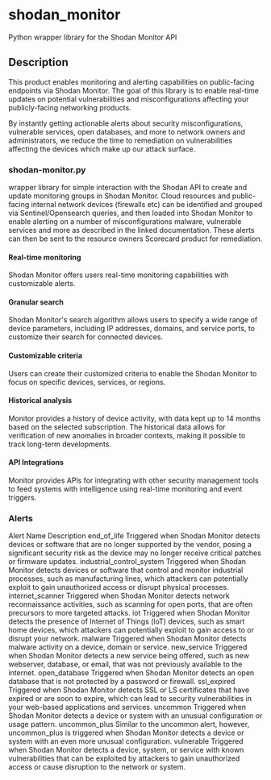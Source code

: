 # shodan_monitor
Python wrapper library for the Shodan Monitor API


## Description
This product enables monitoring and alerting capabilities on public-facing endpoints via Shodan Monitor. The goal of this library is to enable real-time updates on potential vulnerabilities and misconfigurations affecting your publicly-facing networking products.

By instantly getting actionable alerts about security misconfigurations, vulnerable services, open databases, and more to network owners and administrators, we reduce the time to remediation on vulnerabilities affecting the devices which make up our attack surface.

### shodan-monitor.py
wrapper library for simple interaction with the Shodan API to create and update monitoring groups in Shodan Monitor.
Cloud resources and public-facing internal network devices (firewalls etc) can be identified and grouped via Sentinel/Opensearch queries, and then loaded into Shodan Monitor to enable alerting on a number of misconfigurations malware, vulnerable services and more as described in the linked documentation. These alerts can then be sent to the resource owners Scorecard product for remediation.

#### Real-time monitoring
Shodan Monitor offers users real-time monitoring capabilities with customizable alerts. 
#### Granular search
Shodan Monitor's search algorithm allows users to specify a wide range of device parameters, including IP addresses, domains, and service ports, to customize their search for connected devices.
#### Customizable criteria
Users can create their customized criteria to enable the Shodan Monitor to focus on specific devices, services, or regions.
#### Historical analysis
Monitor provides a history of device activity, with data kept up to 14 months based on the selected subscription. The historical data allows for verification of new anomalies in broader contexts, making it possible to track long-term developments.
#### API Integrations
Monitor provides APls for integrating with other security management tools to feed systems with intelligence using real-time monitoring and event triggers.
### Alerts
Alert Name	Description
end_of_life	Triggered when Shodan Monitor detects devices or software that are no longer supported by the vendor, posing a significant security risk as the device may no longer receive critical patches or firmware updates.
industrial_control_system	Triggered when Shodan Monitor detects devices or software that control and monitor industrial processes, such as manufacturing lines, which attackers can potentially exploit to gain unauthorized access or disrupt physical processes.
internet_scanner	Triggered when Shodan Monitor detects network reconnaissance activities, such as scanning for open ports, that are often precursors to more targeted attacks.
iot	Triggered when Shodan Monitor detects the presence of Internet of Things (loT) devices, such as smart home devices, which attackers can potentially exploit to gain access to or disrupt your network.
malware	Triggered when Shodan Monitor detects malware activity on a device, domain or service.
new_service	Triggered when Shodan Monitor detects a new service being offered, such as new webserver, database, or email, that was not previously available to the internet.
open_database	Triggered when Shodan Monitor detects an open database that is not protected by a password or firewall.
ssl_expired	Triggered when Shodan Monitor detects SSL or LS certificates that have expired or are soon to expire, which can lead to security vulnerabilities in your web-based applications and services.
uncommon	Triggered when Shodan Monitor detects a device or system with an unusual configuration or usage pattern.
uncommon_plus	Similar to the uncommon alert, however, uncommon_plus is triggered when Shodan Monitor detects a device or system with an even more unusual configuration.
vulnerable	Triggered when Shodan Monitor detects a device, system, or service with known vulnerabilities that can be exploited by attackers to gain unauthorized access or cause disruption to the network or system.
